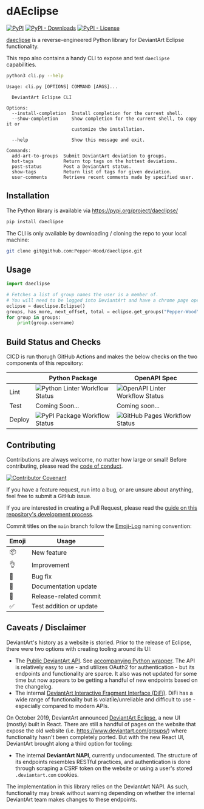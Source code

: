 # dAEclipse
[![PyPI](https://img.shields.io/pypi/v/daeclipse)](https://pypi.org/project/daeclipse/) [![PyPI - Downloads](https://img.shields.io/pypi/dm/daeclipse)](https://pypi.org/project/daeclipse/) [![PyPI - License](https://img.shields.io/pypi/l/daeclipse)](https://github.com/Pepper-Wood/daeclipse/blob/main/LICENSE)

[daeclipse](https://pypi.org/project/daeclipse/) is a reverse-engineered Python library for DeviantArt Eclipse functionality.

This repo also contains a handy CLI to expose and test `daeclipse` capabilities.

```bash
python3 cli.py --help
```
```
Usage: cli.py [OPTIONS] COMMAND [ARGS]...

  DeviantArt Eclipse CLI

Options:
  --install-completion  Install completion for the current shell.
  --show-completion     Show completion for the current shell, to copy it or
                        customize the installation.

  --help                Show this message and exit.

Commands:
  add-art-to-groups  Submit DeviantArt deviation to groups.
  hot-tags           Return top tags on the hottest deviations.
  post-status        Post a DeviantArt status.
  show-tags          Return list of tags for given deviation.
  user-comments      Retrieve recent comments made by specified user.
```

## Installation

The Python library is available via https://pypi.org/project/daeclipse/

```bash
pip install daeclipse
```

The CLI is only available by downloading / cloning the repo to your local machine:

```bash
git clone git@github.com:Pepper-Wood/daeclipse.git
```

## Usage

```py
import daeclipse

# Fetches a list of group names the user is a member of.
# You will need to be logged into DeviantArt and have a chrome page open.
eclipse = daeclipse.Eclipse()
groups, has_more, next_offset, total = eclipse.get_groups("Pepper-Wood", 0)
for group in groups:
    print(group.username)
```

## Build Status and Checks

CICD is run thorugh GitHub Actions and makes the below checks on the two components of this repository:

| | Python Package | OpenAPI Spec |
| --- | --- | --- |
| Lint | ![Python Linter Workflow Status](https://github.com/Pepper-Wood/daeclipse/actions/workflows/linter-python.yml/badge.svg) | ![OpenAPI Linter Workflow Status](https://github.com/Pepper-Wood/daeclipse/actions/workflows/linter-openapi.yml/badge.svg) |
| Test | Coming Soon... | Coming soon... |
| Deploy | ![PyPI Package Workflow Status](https://github.com/Pepper-Wood/daeclipse/actions/workflows/pypi.yml/badge.svg) | ![GitHub Pages Workflow Status](https://github.com/Pepper-Wood/daeclipse/actions/workflows/gh-pages.yml/badge.svg) |

## Contributing

Contributions are always welcome, no matter how large or small! Before contributing, please read the [code of conduct](CODE_OF_CONDUCT.md).

[![Contributor Covenant](https://img.shields.io/badge/Contributor%20Covenant-2.1-4baaaa.svg)](CODE_OF_CONDUCT.md)

If you have a feature request, run into a bug, or are unsure about anything, feel free to submit a GitHub issue.

If you are interested in creating a Pull Request, please read the [guide on this repository's development process](docs/development.md).

Commit titles on the `main` branch follow the [Emoji-Log](https://opensource.com/article/19/2/emoji-log-git-commit-messages) naming convention:

| Emoji | Usage |
| --- | --- |
| 📦 | New feature |
| 👌 | Improvement |
| 🐛 | Bug fix |
| 📖 | Documentation update |
| 🚀 | Release-related commit |
| ✅ | Test addition or update |

## Caveats / Disclaimer

DeviantArt's history as a website is storied. Prior to the release of Eclipse, there were two options with creating tooling around its UI:
- The [Public DeviantArt API](https://www.deviantart.com/developers/). See [accompanying Python wrapper](https://pypi.org/project/deviantart/). The API is relatively easy to use - and utilizes OAuth2 for authentication - but its endpoints and functionality are sparce. It also was not updated for some time but now appears to be getting a handful of new endpoints based on the changelog.
- The internal [DeviantArt Interactive Fragment Interface (DiFi)](https://github.com/danopia/deviantart-difi/wiki). DiFi has a wide range of functionality but is volatile/unreliable and difficult to use - especially compared to modern APIs.

On October 2019, DeviantArt announced [DeviantArt Eclipse](https://www.deviantart.com/team/journal/DeviantArt-Eclipse-is-Here-814629875), a new UI (mostly) built in React. There are still a handful of pages on the website that expose the old website (i.e. https://www.deviantart.com/groups/) where functionality hasn't been completely ported. But with the new React UI, DeviantArt brought along a third option for tooling:
- The internal **DeviantArt NAPI**, currently undocumented. The structure of its endpoints resembles RESTful practices, and authentication is done through scraping a CSRF token on the website or using a user's stored `.deviantart.com` cookies.

The implementation in this library relies on the DeviantArt NAPI. As such, functionality may break without warning depending on whether the internal DeviantArt team makes changes to these endpoints.
